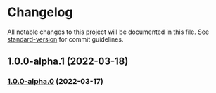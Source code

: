 # Changelog

All notable changes to this project will be documented in this file. See [standard-version](https://github.com/conventional-changelog/standard-version) for commit guidelines.

## 1.0.0-alpha.1 (2022-03-18)

### [1.0.0-alpha.0](https://github.com/antoniomperez/aws-organizations/compare/v1.0.0...v1.0.1-alpha.0) (2022-03-17)
